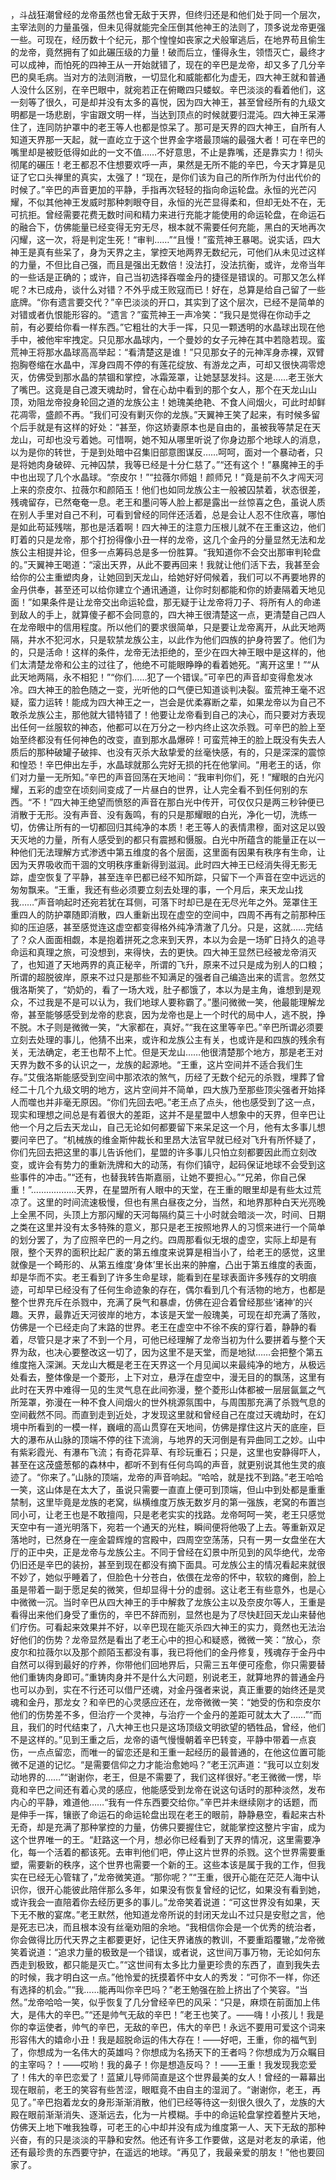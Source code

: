 ，斗战狂潮曾经的龙帝虽然也曾无敌于天界，但终归还是和他们处于同一个层次，主宰法则的力量虽强，但未见得就能完全压倒其他神王的法则了，顶多说龙帝更强一些。可现在，经历数十个纪元，那个惶惶如丧家之犬般窜逃后，在地界苟且偷生的龙帝，竟然拥有了如此碾压级的力量！破而后立，懂得永生，领悟灭亡，最终才可以成神，而怕死的四神王从一开始就错了，现在的辛巴是龙帝，却又多了几分辛巴的臭毛病。当对方的法则消散，一切显化和威能都化为虚无，四大神王就和普通人没什么区别，在辛巴眼中，就宛若正在俯瞰四只蝼蚁。辛巴淡淡的看着他们，这一刻等了很久，可是却并没有太多的喜悦，因为四大神王，甚至曾经所有的九级文明都是一场悲剧，宇宙跟文明一样，当达到顶点的时候就要归混沌。四大神王呆滞住了，连同防护罩中的老王等人也都是惊呆了。那可是天界的四大神王，自所有人知道天界那一天起，就一直屹立于这个世界金字塔最顶端的最强大者！可在辛巴的嘴里却是被贬低得如此的一文不值……不好意思，不止是靠嘴，还是靠实力！彻头彻尾的碾压！老王都忍不住想要欢呼一声，果然是无所不能的辛巴，今天才算是见证了它口头禅里的真实，太强了！“现在，是你们该为自己的所作所为付出代价的时候了。”辛巴的声音更加的平静，手指再次轻轻的指向命运轮盘。永恒的光芒闪耀，不似其他神王发威时那种刺眼夺目，永恒的光芒显得柔和，但却无处不在，无可抗拒。曾经需要花费无数时间和精力来进行充能才能使用的命运轮盘，在命运石的融合下，仿佛能量已经变得无穷无尽，根本就不需要任何充能，黑白的天地再次闪耀，这一次，将是判定生死！“审判……”“且慢！”蛮荒神王暴喝。说实话，四大神王是真有些呆了，身为天界之主，掌控天地两界无数纪元，可他们从未见过这样的力量，不但比自己强，而且是强出无数倍！没法打，没法抗衡，或许，龙帝当年的一些话是正确的；或许，自己当初选择吞噬金丹的捷径是错误的。可那又怎么样呢？木已成舟，谈什么对错？不外乎成王败寇而已！好在，总算是给自己留了一些底牌。“你有遗言要交代？”辛巴淡淡的开口，其实到了这个层次，已经不是简单的对错或者仇恨能形容的。“遗言？”蛮荒神王一声冷笑：“我只是觉得在你动手之前，有必要给你看一样东西。”它粗壮的大手一挥，只见一颗透明的水晶球出现在他手中，被他牢牢拽定。只见那水晶球内，一个曼妙的女子元神在其中若隐若现。蛮荒神王将那水晶球高高举起：“看清楚这是谁！”只见那女子的元神浑身赤裸，双臂抱胸卷缩在水晶中，浑身四周不停的有莲花绽放、有游龙之声，可却又很快凋零熄灭，仿佛受到那水晶的禁锢和掌控，冰霜笼罩，让她瑟瑟发抖。这是……老王张大了嘴巴。这竟是自己渡天魂劫时，曾在心劫中看到的那个女人，那个在天龙山山顶，劝阻龙帝投身轮回之道的龙族公主！她瑰美绝艳、不食人间烟火，可此时却鲜花凋零，盛颜不再。“我们可没有剿灭你的龙族。”天翼神王笑了起来，有时候多留个后手就是有这样的好处：“甚至，你这娇妻原本也是自由的，虽被我等禁足在天龙山，可却也没亏着她。可惜啊，她不知从哪里听说了你身边那个地球人的消息，以为是你的转世，于是到处暗中召集旧部意图谋反……呵呵，面对一个暴动者，只是将她肉身破碎、元神囚禁，我等已经是十分仁慈了。”“还有这个！”暴魔神王的手中也出现了几个水晶球。“奈皮尔！”“拉薇尔师姐！颜师兄！”竟是前不久才闯天河上来的奈皮尔、拉薇尔和颜陌玉！他们也如同龙族公主一般被囚禁着，状态很差，残魂留存，已然奄奄一息。老王和墨问等人脸上都是露出一丝惊喜之色，虽说人质在别人手里对自己不利，可看到曾经的同伴还活着，总是会让人忍不住欣喜，哪怕是如此苟延残喘，那也是活着啊！四大神王的注意力压根儿就不在王重这边，他们盯着的只是龙帝，那个打扮得像小丑一样的龙帝，这几个金丹的分量显然无法和龙族公主相提并论，但多一点筹码总是多一份胜算。“我知道你不会交出那审判轮盘的。”天翼神王喝道：“滚出天界，从此不要再回来！我就让他们活下去，我甚至会给你的公主重塑肉身，让她回到天龙山，给她好好伺候着，我们可以不再要地界的金丹供奉，甚至还可以给你建立个通讯通道，让你时刻都能和你的娇妻隔着天地见面！”如果条件是让龙帝交出命运轮盘，那无疑于让龙帝将刀子、将所有人的命递到敌人的手上，就算傻子都不会同意的，四大神王很清楚这一点，更清楚自己四人在龙帝眼中的信用程度。所以他们的要求很简单，只是要让龙帝离开，从此天地两隔，井水不犯河水，只是软禁龙族公主，以此作为他们四族的护身符罢了。他们为的，只是活命！这样的条件，龙帝无法拒绝的，至少在四大神王眼中是这样的，他们太清楚龙帝和公主的过往了，他绝不可能眼睁睁的看着她死。“离开这里！”“从此天地两隔，永不相犯！”“你们……犯了一个错误。”可辛巴的声音却变得愈发冰冷。四大神王的脸色随之一变，光听他的口气便已知道谈判决裂。蛮荒神王毫不迟疑，蛮力运转！能成为四大神王之一，岂会是优柔寡断之辈，如果龙帝以为自己不敢杀龙族公主，那他就大错特错了！他要让龙帝看到自己的决心，而只要对方表现出任何一丝服软的神态，他都可以在万分之一秒内终止这次杀戮。可辛巴的脸上至始至终都没有任何神色的改变，直到那水晶爆碎！可蛮荒神王的脸上既没有失去人质后的那种破罐子破摔、也没有灭杀大敌挚爱的丝毫快感，有的，只是深深的震惊和惶恐！辛巴伸出左手，水晶球就那么完好无损的托在他掌间。“用老王的话，你们对力量一无所知。”辛巴的声音回荡在天地间：“我审判你们，死！”耀眼的白光闪耀，五彩的虚空在顷刻间变成了一片昼白的世界，让人完全看不到任何别的东西。“不！”四大神王绝望而愤怒的声音在那白光中传开，可仅仅只是两三秒钟便已消散于无形。没有声音、没有轰鸣，有的只是那耀眼的白光，净化一切，洗练一切，仿佛让所有的一切都回归其纯净的本质！老王等人的表情肃穆，面对这足以毁天灭地的力量，所有人感受到的都只有震撼和慑服。白光中所蕴含的能量正在以一种他们无法理解方式渗透中第五维度的各个层面，这里面有因果有秩序有生命，让因为天界吸收而干涸的文明秩序重新得到滋润。此时四大神王已经消失得无影无踪，虚空恢复了平静，甚至连辛巴都已经不知所踪，只留下一个声音在空中远远的匆匆飘来。“王重，我还有些必须要立刻去处理的事，一个月后，来天龙山找我……”声音响起时还宛若犹在耳侧，可落下时却已是在无尽光年之外。笼罩住王重四人的防护罩随即消散，四人重新出现在虚空的空间中，四周不再有之前那种压抑的压迫感，甚至感觉连这虚空都变得格外纯净清澈了几分。只是，这就……完结了？众人面面相觑，本是抱着拼死之念来到天界，本以为会是一场旷日持久的追寻命运和真理之旅，可没想到，来得快，去的更快。四大神王显然已经被龙帝消灭了，也知道了天地两界的真正秘辛，所谓的飞升，原来不过只是成为别人的口粮；所谓的超脱彼岸，原来不过只是那些不知满足的强者自己编造出来的谎言。忽然艾俄洛斯笑了，“奶奶的，看了一场大戏，肚子都饿了，本以为是主角，谁想到是观众，不过我是不是可以认为，我们地球人要称霸了。”墨问微微一笑，他最能理解龙帝，甚至能够感受到龙帝的悲哀，因为龙帝也是上一个时代的局中人，逃不脱，挣不脱。木子则是微微一笑，“大家都在，真好。”“我在这里等辛巴。”辛巴所谓必须要立刻去处理的事儿，他猜不出来，或许和龙族公主有关，也或许是和四族的残余有关，无法确定，老王也帮不上忙。但是天龙山……他很清楚那个地方，那是老王对天界为数不多的认识之一，龙族的起源地。“王重，这片空间并不适合我们生存。”艾俄洛斯能感受到空间中那浓浓的煞气，历经了无数个纪元的杀戮，埋葬了曾经二十几个九级文明的地方，这片空间并不简单，四大族乃至那些顶尖强者开始择人而噬也并非毫无原因。“你们先回去吧。”老王点了点头，他也感受到了这一点，现实和理想之间总是有着很大的差距，这并不是星盟中人想象中的天界，但辛巴让他一个月之后去天龙山，自己无论如何都要留下来呆足这一个月，他有太多事儿想要问辛巴了。“机械族的维金斯仲裁长和里昂大法官早就已经对飞升有所怀疑了，你们先回去把这里的事儿告诉他们，星盟的许多事儿只怕立刻都要因此而立刻改变，或许会有势力的重新洗牌和大的动荡，有你们镇守，起码保证地球不会受到这些事件的冲击。”“还有，也替我转告斯嘉丽，让她不要担心。”“兄弟，你自己保重！”………………天界，在星盟所有人眼中的天堂，在王重的眼里却是有些太过荒凉了。这里的时间流速极慢，但也有黑白昼夜之分，当然，和地界那种白天光亮晚上全黑不同，头顶上方那闪耀的天河每隔约莫三十小时就会暗淡一次，时间、日期之类在这里并没有太多特殊的意义，那只是老王按照地界人的习惯来进行一个简单的划分罢了，为了应照辛巴的一月之约。四周那看似无垠的虚空，实际上却是有限，整个天界的面积比起广袤的第五维度来说算是相当小了，给老王的感觉，这里就像是一个畸形的、从第五维度‘身体’里长出来的肿瘤，凸出于第五维度的表面，却是华而不实。老王看到了许多生命星球，能看到在星球表面许多残存的文明痕迹，可却早已经没有了任何生命迹象的存在，偶尔看到几个有活物的地方，也都是整个世界充斥在杀戮中，充满了戾气和暴虐，仿佛在迎合着曾经那些‘诸神’的兴趣。天界，最靠近天河彼岸的地方，本该是天堂一般瑰美，可现在却充满了落败，仿佛是一个已经走向了末路的世界。老王在虚空中不徐不疾的穿行着，静静的看着，尽管只是才来了不到一个月，可他已经理解了龙帝当初为什么要拼着与整个天界为敌，也决心要整改这一切了，因为这里不是天堂，而是地狱……会把整个第五维度拖入深渊。天龙山大概是老王在天界这一个月见闻以来最纯净的地方，从极远处看去，整体像是一个菱形，上下对立，悬浮在虚空中，漫无目的的飘荡，这里有此时在天界中难得一见的生灵气息在此间弥漫，整个菱形山体都被一层层氤氲之气所笼罩，弥漫在一种不食人间烟火的世外桃源氛围中，与周围那充满了杀戮气息的空间截然不同。而直到走到近处，才发现这里就和曾经自己在度过天魂劫时，在幻境中所看到的一模一样，巍峨的高山贯穿在天地间，仿佛是撑住这片天的底座，巨大的瀑布从山脉的顶端不停的往下流淌，与地界的天河倒是有异曲同工之妙。山中有紫彩霞光、有瀑布飞流；有奇花异草、有珍玩重石；只是，这里也安静得吓人，甚至在这茂盛葱郁的森林中，都听不到有任何鸟鸣的声音，就更别说其他生灵的痕迹了。“你来了。”山脉的顶端，龙帝的声音响起。“哈哈，就是找不到路。”老王哈哈一笑，这山体是在太大了，虽说只需要一直直上便可到顶端，但山中到处都是重重禁制，这里毕竟是龙族的老窝，纵横维度万族无数岁月的第一强族，老窝的布置岂同小可，让老王也是不敢擅闯，只是老老实实的找路。龙帝呵呵一笑，老王只感觉天空中有一道光明落下，宛若一个通天的光柱，瞬间便将他吸了上去。等重新双足落地时，已然身在一座金碧辉煌的宫殿中，四周空空荡荡，只有一男一女盘坐在大厅的正中央，正是龙帝与龙族公主。不同于曾经在幻景中所见到的风华绝代，龙帝仍旧还是辛巴的装扮，甚至到现在都没有摘下面具。可龙族公主的情况看起来就很不妙了，她似乎睡着了，但脸色十分苍白，依偎在龙帝的怀中，软软的瘫倒，脸上虽是带着一副于愿足矣的微笑，但却显得十分的虚弱。这让老王有些意外，也是心中微微一沉。当时辛巴从四大神王的手中解救了龙族公主以及奈皮尔等人，王重是看得出来他们身受了重伤的，辛巴不辞而别，显然也是为了尽快赶回天龙山来替他们疗伤。可看起来效果并不好，以辛巴现在能灭杀四大神王的实力，竟然也无法治好他们的伤势？龙帝显然是看出了老王心中的担心和疑惑，微微一笑：“放心，奈皮尔和拉薇尔以及那个颜陌玉都没有事，我已将他们的金丹修复，残魂存于金丹中自然可以得到最好的疗养，你带他们回地界后，只需三五年便可痊愈，你只需要替他们重铸肉身即可。”重铸肉身并不是什么大问题，别说老王，就算地界的普通金丹也可以办到，实在不行还可以借尸还魂，对金丹强者来说，真正重要的始终还是灵魂和金丹，那龙女？和辛巴的心灵感应还在，龙帝微微一笑：“她受的伤和奈皮尔他们的伤势差不多，但治疗一个灵神，与治疗一个金丹的差距可就太大了……”“而且，我们的时代结束了，八大神王也只是这场顶级文明欲望的牺牲品，曾经，他们不是这样的。”见到王重之后，龙帝的语气慢慢朝着辛巴转变，平静中带着一点哀伤，一点点留恋，而唯一的留恋还是和王重一起经历的最普通的，在他这位置可能微不足道的记忆。“是需要信仰之力才能治愈她吗？”老王沉声道：“我可以立刻发动地界的……”“谢谢你，老王，但是不需要了，我们这样很好。”老王微微一愣，毕竟和辛巴之间还有着心灵的感应，他能感受到龙帝在说这句话时的那种淡然，发布内心的平静，难道他……“我有一件东西要交给你。”辛巴并未继续刚才的话题，而是伸手一挥，镶嵌了命运石的命运轮盘出现在老王的眼前，静静悬空，看起来古朴无奇，却是充满了那种掌控的力量，仿佛只要握住它，就能掌控这整片宇宙，成为这个世界唯一的王。“赶路这一个月，想必你已经看到了天界的情况，这里需要净化，每一个活着的都该死。去审判他们吧，停止这片世界的杀戮。这个世界需要重塑，需要新的秩序，这个世界也需要一个新的王。这些本该是属于我的工作，但我实在已经无心管辖了，”龙帝微笑道。“那你呢？”“王重，很开心能在茫茫人海中认识你，很开心能彼此陪伴那么多年，如果没有恢复曾经的记忆，如果没有看到她，或许我会一直陪着你去经历更多的事儿。”龙帝笑着说道：“可这世界没有如果，天下无不散的宴席。”老王默然，他知道龙帝所说的封闭天龙山不过只是安慰之言，他是死志已决，而且根本没有丝毫劝阻的余地。“我相信你会是一个优秀的统治者，你会做得比历代天界之主都要更好，记住天界诸族的教训，不要重蹈覆辙，”龙帝微笑着说道：“追求力量的极致是一个错误，或者说，这世间万事万物，无论如何东西走到极致，都只能是灭亡。”“这世间有太多比力量更珍贵的东西了，直到我失去的时候，我才明白这一点。”他怜爱的抚摸着怀中女人的秀发：“可你不一样，你还有选择的机会。”“我……能再叫你辛巴吗？”老王勉强在脸上挤出了个笑容。“当然。”龙帝哈哈一笑，似乎恢复了几分曾经辛巴的风采：“只是，麻烦在前面加上伟大，是伟大的辛巴。”“还是帅气无敌的辛巴！”老王也笑了。——嗨！小孩儿！我是你的幸运使者，帅气的辛巴，无敌的辛巴，伟大的辛巴！永远不要用可爱这个词来形容伟大的嬉命小丑！我是超脱命运的伟大存在！——好吧，王重，你的福气到了，你想成为一名伟大的英雄吗？你想成为名扬天下的王者吗？你想成为万众瞩目的主宰吗？！——哎哟！我的鼻子！你是想造反吗？！——王重！我发现我恋爱了！伟大的辛巴恋爱了！蓝黛儿导师简直是这个世界最美的女人！曾经的一幕幕出现在眼前，老王的笑容有些苦涩，眼眶竟不由自主的湿润了。“谢谢你，老王，再见了。”辛巴抱着龙女的身形渐渐消散，他们已经等待这一刻很久很久了，龙族的大殿在眼前渐渐消失、逐渐远去，化为一片模糊。手中的命运轮盘掌控着整片天地，仿佛天上地下唯我独尊，可老王的心中却并没有成为维度第一人、天下无敌的那种兴奋，有的只是淡淡的平静和安然。他还有许多工作要做，这是对老友的承诺，他还有最珍贵的东西要守护，在遥远的地球。“再见了，我最亲爱的朋友！”他也要回家了。